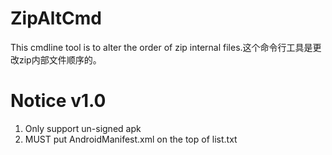 # ZipAltCmd
This cmdline tool is to alter the order of zip internal files.这个命令行工具是更改zip内部文件顺序的。

# Notice v1.0
1. Only support un-signed apk
2. MUST put AndroidManifest.xml on the top of list.txt

